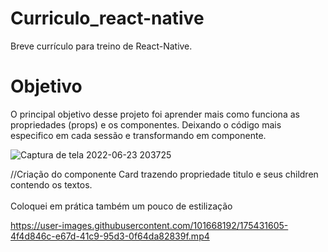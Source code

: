 # Curriculo_react-native
Breve currículo para treino de React-Native.

# Objetivo
O principal objetivo desse projeto foi aprender mais como funciona as propriedades (props) e os componentes. Deixando o código mais especifico em cada sessão e transformando em componente.

![Captura de tela 2022-06-23 203725](https://user-images.githubusercontent.com/101668192/175431998-24043b3c-33ec-40c9-8cd6-f28b319dcfda.jpg)



//Criação do componente Card trazendo propriedade titulo e seus children contendo os textos.
<br><br>
Coloquei em prática também um pouco de estilização

https://user-images.githubusercontent.com/101668192/175431605-4f4d846c-e67d-41c9-95d3-0f64da82839f.mp4

